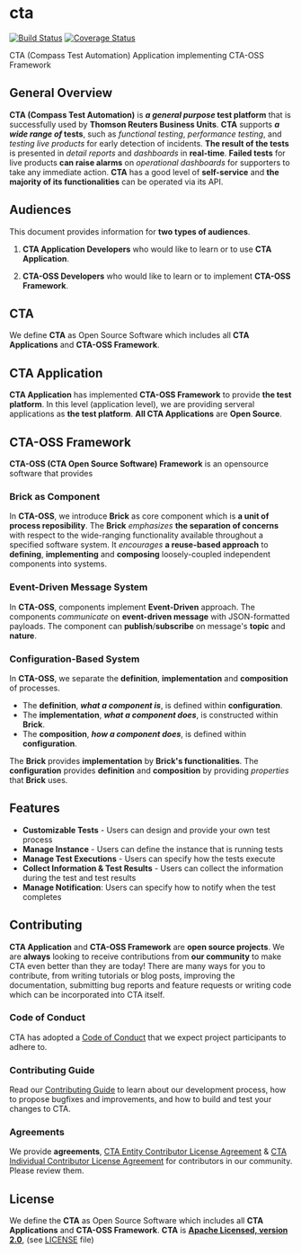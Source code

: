 # cta
[![Build Status](https://travis-ci.org/thomsonreuters/cta.svg?branch=master)](https://travis-ci.org/thomsonreuters/cta)
[![Coverage Status](https://coveralls.io/repos/github/thomsonreuters/cta/badge.svg?branch=master)](https://coveralls.io/github/thomsonreuters/cta?branch=master)

CTA (Compass Test Automation) Application implementing CTA-OSS Framework

## General Overview

**CTA (Compass Test Automation)** is **_a general purpose_ test platform** that is successfully used by **Thomson Reuters Business Units**.
**CTA** supports **_a wide range of_ tests**, such as _functional testing_, _performance testing_, and _testing live products_ for early detection of incidents.
**The result of the tests** is presented in _detail reports_ and _dashboards_ in **real-time**.
**Failed tests** for live products **can raise alarms** on _operational dashboards_ for supporters to take any immediate action.
**CTA** has a good level of **self-service** and **the majority of its functionalities** can be operated via its API.

## Audiences

This document provides information for **two types of audiences**.

1. **CTA Application Developers** who would like to learn or to use **CTA Application**.

1. **CTA-OSS Developers** who would like to learn or to implement **CTA-OSS Framework**.

## CTA

We define **CTA** as  Open Source Software which includes all **CTA Applications** and **CTA-OSS Framework**.

## CTA Application

**CTA Application** has implemented **CTA-OSS Framework** to provide **the test platform**. In this level (application level), we are providing serveral applications as **the test platform**. **All CTA Applications** are **Open Source**.

## CTA-OSS Framework

**CTA-OSS (CTA Open Source Software) Framework** is an opensource software that provides

### Brick as Component

In **CTA-OSS**, we introduce **Brick** as core component which is **a unit of process reposibility**. The **Brick** _emphasizes_ **the separation of concerns** with respect to the wide-ranging functionality available throughout a specified software system. It _encourages_ **a reuse-based approach** to **defining**, **implementing** and **composing** loosely-coupled independent components into systems.

### Event-Driven Message System

In **CTA-OSS**, components implement **Event-Driven** approach. The components _communicate_ on **event-driven message** with JSON-formatted payloads. The component can **publish**/**subscribe** on message's **topic** and **nature**.

### Configuration-Based System

In **CTA-OSS**, we separate the **definition**, **implementation** and **composition** of processes.

* The **definition**, **_what a component is_**, is defined within **configuration**.
* The **implementation**, **_what a component does_**, is constructed within **Brick**.
* The **composition**, **_how a component does_**, is defined within **configuration**.

The **Brick** provides **implementation** by **Brick's functionalities**. The **configuration** provides **definition** and **composition** by providing _properties_ that **Brick** uses.

## Features

* **Customizable Tests** - Users can design and provide your own test process
* **Manage Instance** - Users can define the instance that is running tests
* **Manage Test Executions** - Users can specify how the tests execute
* **Collect Information & Test Results** - Users can collect the information during the test and test results
* **Manage Notification**: Users can specify how to notify when the test completes

## Contributing

**CTA Application** and **CTA-OSS Framework** are **open source projects**. We are **always** looking to receive contributions from **our community** to make CTA even better than they are today! There are many ways for you to contribute, from writing tutorials or blog posts, improving the documentation, submitting bug reports and feature requests or writing code which can be incorporated into CTA itself.

### Code of Conduct

CTA has adopted a [Code of Conduct](CODE_OF_CONDUCT.md) that we expect project participants to adhere to.

### Contributing Guide

Read our [Contributing Guide](contributing.md) to learn about our development process, how to propose bugfixes and improvements, and how to build and test your changes to CTA.

### Agreements

We provide **agreements**, [CTA Entity Contributor License Agreement](CTAEntityContributorLicenseAgreement.pdf) & [CTA Individual Contributor License Agreement](CTAIndividualContributorLicenseAgreement.pdf) for contributors in our community. Please review them.

## License

We define the **CTA** as Open Source Software which includes all **CTA Applications** and **CTA-OSS Framework**. **CTA** is [**Apache Licensed, version 2.0**](https://www.apache.org/licenses/LICENSE-2.0), (see [LICENSE](LICENSE) file)

